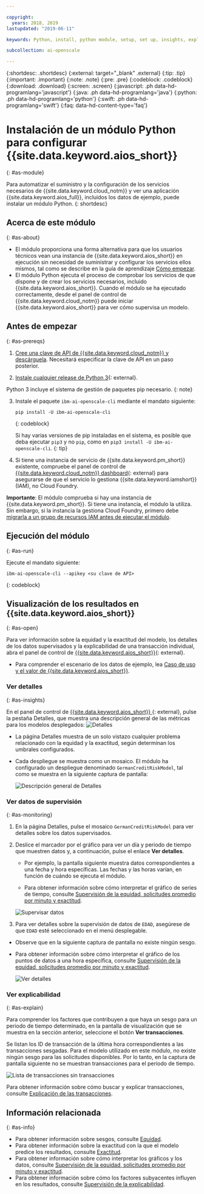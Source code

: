 ```yaml
---

copyright:
  years: 2018, 2019
lastupdated: "2019-06-11"

keywords: Python, install, python module, setup, set up, insights, explainability

subcollection: ai-openscale

---
```


{:shortdesc: .shortdesc}
{:external: target="_blank" .external}
{:tip: .tip}
{:important: .important}
{:note: .note}
{:pre: .pre}
{:codeblock: .codeblock}
{:download: .download}
{:screen: .screen}
{:javascript: .ph data-hd-programlang='javascript'}
{:java: .ph data-hd-programlang='java'}
{:python: .ph data-hd-programlang='python'}
{:swift: .ph data-hd-programlang='swift'}
{:faq: data-hd-content-type='faq'}

# Instalación de un módulo Python para configurar {{site.data.keyword.aios_short}}
{: #as-module}

Para automatizar el suministro y la configuración de los servicios necesarios de {{site.data.keyword.cloud_notm}} y ver una aplicación {{site.data.keyword.aios_full}}, incluidos los datos de ejemplo, puede instalar un módulo Python.
{: shortdesc}

## Acerca de este módulo
{: #as-about}

- El módulo proporciona una forma alternativa para que los usuarios técnicos vean una instancia de {{site.data.keyword.aios_short}} en
ejecución sin necesidad de suministrar y configurar los servicios ellos mismos, tal como se describe en la guía de aprendizaje
[Cómo empezar](/docs/services/ai-openscale?topic=ai-openscale-gettingstarted).
- El módulo Python ejecuta el proceso de comprobar los servicios de que dispone y de crear los servicios necesarios, incluido {{site.data.keyword.aios_short}}. Cuando el módulo se ha ejecutado correctamente, desde el panel de control de {{site.data.keyword.cloud_notm}} puede iniciar {{site.data.keyword.aios_short}} para ver cómo supervisa un modelo.

## Antes de empezar
{: #as-prereqs}

1. [Cree una clave de API de {{site.data.keyword.cloud_notm}} y descárguela](/docs/iam?topic=iam-userapikey#create_user_key). Necesitará especificar la clave de API en un paso posterior.

2. [Instale cualquier release de Python 3](https://www.python.org/downloads/){: external}.

  Python 3 incluye el sistema de gestión de paquetes pip necesario.
  {: note}

3. Instale el paquete `ibm-ai-openscale-cli` mediante el mandato siguiente:

    ```
    pip install -U ibm-ai-openscale-cli
    ```
    {: codeblock}

    Si hay varias versiones de pip instaladas en el sistema, es posible que deba ejecutar `pip3` y no `pip`, como en `pip3 install -U ibm-ai-openscale-cli`.
    {: tip}

4. Si tiene una instancia de servicio de {{site.data.keyword.pm_short}} existente, compruebe el panel de control
de [{{site.data.keyword.cloud_notm}} dashboard](https://{DomainName}){: external} para asegurarse de que el servicio lo gestiona
{{site.data.keyword.iamshort}} (IAM), no Cloud Foundry.

  **Importante**: El módulo comprueba si hay una instancia de {{site.data.keyword.pm_short}}. Si tiene una instancia, el módulo la utiliza. Sin embargo, si la instancia la gestiona Cloud Foundry, primero debe [migrarla a un grupo de recursos IAM antes de ejecutar el módulo](/docs/resources?topic=resources-migrate#migrate).

## Ejecución del módulo
{: #as-run}

Ejecute el mandato siguiente:

```
ibm-ai-openscale-cli --apikey <su clave de API>
```
{: codeblock}

## Visualización de los resultados en {{site.data.keyword.aios_short}}
{: #as-open}

Para ver información sobre la equidad y la exactitud del modelo, los detalles de los datos supervisados y la explicabilidad de una transacción
individual, abra el panel de control de
[{{site.data.keyword.aios_short}}](https://aiopenscale.cloud.ibm.com/aiopenscale/){: external}.

- Para comprender el escenario de los datos de ejemplo, lea [Caso de uso y el valor de {{site.data.keyword.aios_short}}](/docs/services/ai-openscale?topic=ai-openscale-gettingstarted#gs-use).

### Ver detalles
{: #as-insights}

En el panel de control de [{{site.data.keyword.aios_short}}
](https://aiopenscale.cloud.ibm.com/aiopenscale/){: external}, pulse la pestaña Detalles, que muestra una descripción general de las métricas para los modelos desplegados:
![Detalles](images/insight-dash-tab.png)

- La página Detalles muestra de un solo vistazo cualquier problema relacionado con la equidad y la exactitud, según determinan los umbrales configurados.

- Cada despliegue se muestra como un mosaico. El módulo ha configurado un despliegue denominado `GermanCreditRiskModel`, tal como se muestra en la siguiente captura de pantalla:

  ![Descripción general de Detalles](images/setup01-0206.png)

### Ver datos de supervisión
{: #as-monitoring}

1. En la página Detalles, pulse el mosaico `GermanCreditRiskModel` para ver detalles sobre los datos supervisados.
2. Deslice el marcador por el gráfico para ver un día y periodo de tiempo que muestren datos y, a continuación, pulse el enlace **Ver detalles**.

   - Por ejemplo, la pantalla siguiente muestra datos correspondientes a una fecha y hora específicas. Las fechas y las horas varían, en función de cuándo se ejecuta el módulo.

   - Para obtener información sobre cómo interpretar el gráfico de series de tiempo, consulte [Supervisión de la equidad, solicitudes promedio por minuto y exactitud](/docs/services/ai-openscale?topic=ai-openscale-it-ov).

    ![Supervisar datos](images/setup02-0206.png)

3. Para ver detalles sobre la supervisión de datos de `EDAD`, asegúrese de que `EDAD` esté seleccionado en el menú desplegable.

  - Observe que en la siguiente captura de pantalla no existe ningún sesgo.

  - Para obtener información sobre cómo interpretar el gráfico de los puntos de datos a una hora específica, consulte [Supervisión de la equidad, solicitudes promedio por minuto y exactitud](/docs/services/ai-openscale?topic=ai-openscale-it-ov#it-intp).

    ![Ver detalles](images/setup03-0206.png)

### Ver explicabilidad
{: #as-explain}

Para comprender los factores que contribuyen a que haya un sesgo para un periodo de tiempo determinado, en la pantalla de visualización que se muestra en la sección anterior, seleccione el botón **Ver transacciones**.

Se listan los ID de transacción de la última hora correspondientes a las transacciones sesgadas. Para el modelo utilizado en este módulo, no existe ningún sesgo para las solicitudes disponibles. Por lo tanto, en la captura de pantalla siguiente no se muestran transacciones para el periodo de tiempo.

  ![Lista de transacciones sin transacciones](images/setup06-0206.png)

Para obtener información sobre cómo buscar y explicar transacciones, consulte [Explicación de las transacciones](/docs/services/ai-openscale?topic=ai-openscale-ie-ov#ie-view).

## Información relacionada
{: #as-info}

- Para obtener información sobre sesgos, consulte [Equidad](/docs/services/ai-openscale?topic=ai-openscale-mf-monitor).
- Para obtener información sobre la exactitud con la que el modelo predice los resultados, consulte [Exactitud](/docs/services/ai-openscale?topic=ai-openscale-acc-monitor).
- Para obtener información sobre cómo interpretar los gráficos y los datos, consulte [Supervisión de la equidad, solicitudes promedio por minuto y exactitud](/docs/services/ai-openscale?topic=ai-openscale-it-ov).
- Para obtener información sobre cómo los factores subyacentes influyen en los resultados, consulte [Supervisión de la explicabilidad](/docs/services/ai-openscale?topic=ai-openscale-ie-ov).

